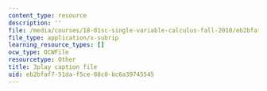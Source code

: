 ```yaml
---
content_type: resource
description: ''
file: /media/courses/18-01sc-single-variable-calculus-fall-2010/eb2bfaf751daf5ce08c0bc6a39745545_Bk5y6Elcy_Q.srt
file_type: application/x-subrip
learning_resource_types: []
ocw_type: OCWFile
resourcetype: Other
title: 3play caption file
uid: eb2bfaf7-51da-f5ce-08c0-bc6a39745545
---
```

